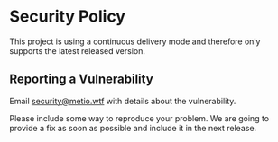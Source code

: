 <!--
SPDX-FileCopyrightText: The devcontainers Authors
SPDX-License-Identifier: 0BSD
 -->

# Security Policy

This project is using a continuous delivery mode and therefore only supports the latest released version.

## Reporting a Vulnerability

Email security@metio.wtf with details about the vulnerability.

Please include some way to reproduce your problem. We are going to provide a fix as soon as possible and include it in the next release.
